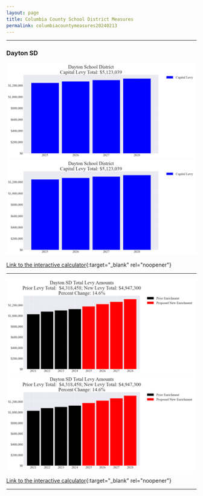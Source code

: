 ```yaml
---
layout: page
title: Columbia County School District Measures
permalink: columbiacountymeasures20240213
---
```


___

### Dayton SD

![Dayton SD capital levy totals chart](pagesManual/LeviesReport/20240213/DaytonCapital.png "Dayton SD capital levy totals chart")
![Dayton SD capital levy example parcel chart](pagesManual/LeviesReport/20240213/DaytonCapital.png "Dayton SD capital  example parcel chart")

[Link to the interactive calculator](calculator_dayton_capital_20240213_enhanced){:target="_blank" rel="noopener"}

___


![Dayton SD enrichment levy totals chart](pagesManual/LeviesReport/20240213/DaytonEnrichment.png "Dayton SD enrichment levy totals chart")
![Dayton SD enrichment levy example parcel chart](pagesManual/LeviesReport/20240213/DaytonEnrichment.png "Dayton SD enrichment  example parcel chart")

[Link to the interactive calculator](calculator_dayton_enrichment_20240213_enhanced){:target="_blank" rel="noopener"}

___

